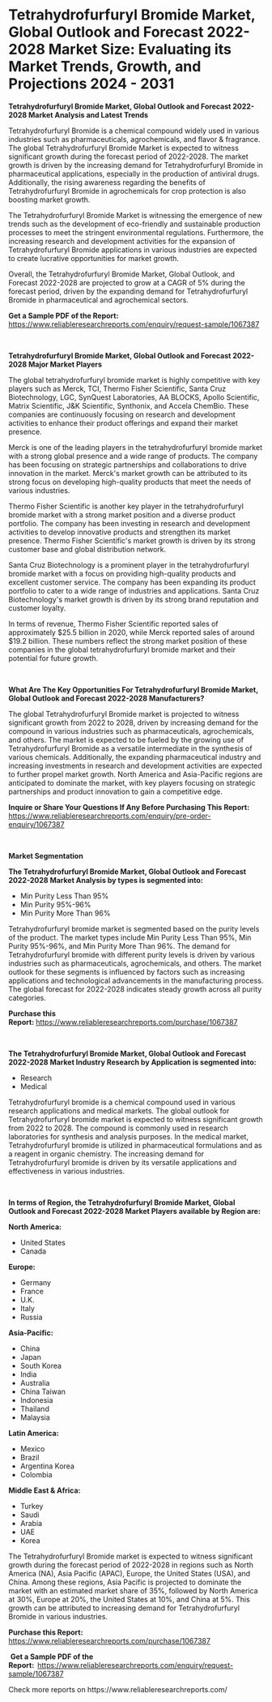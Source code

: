 <p><h1>Tetrahydrofurfuryl Bromide Market, Global Outlook and Forecast 2022-2028 Market Size: Evaluating its Market Trends, Growth, and Projections 2024 - 2031</h1></p><p><strong>Tetrahydrofurfuryl Bromide Market, Global Outlook and Forecast 2022-2028 Market Analysis and Latest Trends</strong></p>
<p><p>Tetrahydrofurfuryl Bromide is a chemical compound widely used in various industries such as pharmaceuticals, agrochemicals, and flavor & fragrance. The global Tetrahydrofurfuryl Bromide Market is expected to witness significant growth during the forecast period of 2022-2028. The market growth is driven by the increasing demand for Tetrahydrofurfuryl Bromide in pharmaceutical applications, especially in the production of antiviral drugs. Additionally, the rising awareness regarding the benefits of Tetrahydrofurfuryl Bromide in agrochemicals for crop protection is also boosting market growth.</p><p>The Tetrahydrofurfuryl Bromide Market is witnessing the emergence of new trends such as the development of eco-friendly and sustainable production processes to meet the stringent environmental regulations. Furthermore, the increasing research and development activities for the expansion of Tetrahydrofurfuryl Bromide applications in various industries are expected to create lucrative opportunities for market growth.</p><p>Overall, the Tetrahydrofurfuryl Bromide Market, Global Outlook, and Forecast 2022-2028 are projected to grow at a CAGR of 5% during the forecast period, driven by the expanding demand for Tetrahydrofurfuryl Bromide in pharmaceutical and agrochemical sectors.</p></p>
<p><strong>Get a Sample PDF of the Report:&nbsp;</strong> <a href="https://www.reliableresearchreports.com/enquiry/request-sample/1067387">https://www.reliableresearchreports.com/enquiry/request-sample/1067387</a></p>
<p>&nbsp;</p>
<p><strong>Tetrahydrofurfuryl Bromide Market, Global Outlook and Forecast 2022-2028 Major Market Players</strong></p>
<p><p>The global tetrahydrofurfuryl bromide market is highly competitive with key players such as Merck, TCI, Thermo Fisher Scientific, Santa Cruz Biotechnology, LGC, SynQuest Laboratories, AA BLOCKS, Apollo Scientific, Matrix Scientific, J&K Scientific, Synthonix, and Accela ChemBio. These companies are continuously focusing on research and development activities to enhance their product offerings and expand their market presence.</p><p>Merck is one of the leading players in the tetrahydrofurfuryl bromide market with a strong global presence and a wide range of products. The company has been focusing on strategic partnerships and collaborations to drive innovation in the market. Merck's market growth can be attributed to its strong focus on developing high-quality products that meet the needs of various industries.</p><p>Thermo Fisher Scientific is another key player in the tetrahydrofurfuryl bromide market with a strong market position and a diverse product portfolio. The company has been investing in research and development activities to develop innovative products and strengthen its market presence. Thermo Fisher Scientific's market growth is driven by its strong customer base and global distribution network.</p><p>Santa Cruz Biotechnology is a prominent player in the tetrahydrofurfuryl bromide market with a focus on providing high-quality products and excellent customer service. The company has been expanding its product portfolio to cater to a wide range of industries and applications. Santa Cruz Biotechnology's market growth is driven by its strong brand reputation and customer loyalty.</p><p>In terms of revenue, Thermo Fisher Scientific reported sales of approximately $25.5 billion in 2020, while Merck reported sales of around $19.2 billion. These numbers reflect the strong market position of these companies in the global tetrahydrofurfuryl bromide market and their potential for future growth.</p></p>
<p>&nbsp;</p>
<p><strong>What Are The Key Opportunities For Tetrahydrofurfuryl Bromide Market, Global Outlook and Forecast 2022-2028 Manufacturers?</strong></p>
<p><p>The global Tetrahydrofurfuryl Bromide market is projected to witness significant growth from 2022 to 2028, driven by increasing demand for the compound in various industries such as pharmaceuticals, agrochemicals, and others. The market is expected to be fueled by the growing use of Tetrahydrofurfuryl Bromide as a versatile intermediate in the synthesis of various chemicals. Additionally, the expanding pharmaceutical industry and increasing investments in research and development activities are expected to further propel market growth. North America and Asia-Pacific regions are anticipated to dominate the market, with key players focusing on strategic partnerships and product innovation to gain a competitive edge.</p></p>
<p><strong>Inquire or Share Your Questions If Any Before Purchasing This Report:</strong> <a href="https://www.reliableresearchreports.com/enquiry/pre-order-enquiry/1067387">https://www.reliableresearchreports.com/enquiry/pre-order-enquiry/1067387</a></p>
<p>&nbsp;</p>
<p><strong>Market Segmentation</strong></p>
<p><strong>The Tetrahydrofurfuryl Bromide Market, Global Outlook and Forecast 2022-2028 Market Analysis by types is segmented into:</strong></p>
<p><ul><li>Min Purity Less Than 95%</li><li>Min Purity 95%-96%</li><li>Min Purity More Than 96%</li></ul></p>
<p><p>Tetrahydrofurfuryl bromide market is segmented based on the purity levels of the product. The market types include Min Purity Less Than 95%, Min Purity 95%-96%, and Min Purity More Than 96%. The demand for Tetrahydrofurfuryl bromide with different purity levels is driven by various industries such as pharmaceuticals, agrochemicals, and others. The market outlook for these segments is influenced by factors such as increasing applications and technological advancements in the manufacturing process. The global forecast for 2022-2028 indicates steady growth across all purity categories.</p></p>
<p><strong>Purchase this Report:&nbsp;</strong><a href="https://www.reliableresearchreports.com/purchase/1067387">https://www.reliableresearchreports.com/purchase/1067387</a></p>
<p>&nbsp;</p>
<p><strong>The Tetrahydrofurfuryl Bromide Market, Global Outlook and Forecast 2022-2028 Market Industry Research by Application is segmented into:</strong></p>
<p><ul><li>Research</li><li>Medical</li></ul></p>
<p><p>Tetrahydrofurfuryl bromide is a chemical compound used in various research applications and medical markets. The global outlook for Tetrahydrofurfuryl bromide market is expected to witness significant growth from 2022 to 2028. The compound is commonly used in research laboratories for synthesis and analysis purposes. In the medical market, Tetrahydrofurfuryl bromide is utilized in pharmaceutical formulations and as a reagent in organic chemistry. The increasing demand for Tetrahydrofurfuryl bromide is driven by its versatile applications and effectiveness in various industries.</p></p>
<p>&nbsp;</p>
<p><strong>In terms of Region, the Tetrahydrofurfuryl Bromide Market, Global Outlook and Forecast 2022-2028 Market Players available by Region are:</strong></p>
<p>
    <p> <strong> North America: </strong>
        <ul>
            <li>United States</li>
            <li>Canada</li>
        </ul>
        </p> 
    <p> <strong> Europe: </strong>
        <ul>
            <li>Germany</li>
            <li>France</li>
            <li>U.K.</li>
            <li>Italy</li>
            <li>Russia</li>
        </ul>
        </p> 
    <p> <strong> Asia-Pacific: </strong>
        <ul>
            <li>China</li>
            <li>Japan</li>
            <li>South Korea</li>
            <li>India</li>
            <li>Australia</li>
            <li>China Taiwan</li>
            <li>Indonesia</li>
            <li>Thailand</li>
            <li>Malaysia</li>
        </ul>
        </p> 
    <p> <strong> Latin America: </strong>
        <ul>
            <li>Mexico</li>
            <li>Brazil</li>
            <li>Argentina Korea</li>
            <li>Colombia</li>
        </ul>
        </p> 
    <p> <strong> Middle East & Africa: </strong>
        <ul>
            <li>Turkey</li>
            <li>Saudi</li>
            <li>Arabia</li>
            <li>UAE</li>
            <li>Korea</li>
        </ul>
    </p>
    </p>
<p><p>The Tetrahydrofurfuryl Bromide market is expected to witness significant growth during the forecast period of 2022-2028 in regions such as North America (NA), Asia Pacific (APAC), Europe, the United States (USA), and China. Among these regions, Asia Pacific is projected to dominate the market with an estimated market share of 35%, followed by North America at 30%, Europe at 20%, the United States at 10%, and China at 5%. This growth can be attributed to increasing demand for Tetrahydrofurfuryl Bromide in various industries.</p></p>
<p><strong>Purchase this Report: </strong><a href="https://www.reliableresearchreports.com/purchase/1067387">https://www.reliableresearchreports.com/purchase/1067387</a></p>
<p>&nbsp;<strong>Get a Sample PDF of the Report:&nbsp;&nbsp;</strong><a href="https://www.reliableresearchreports.com/enquiry/request-sample/1067387">https://www.reliableresearchreports.com/enquiry/request-sample/1067387</a></p>
<p><strong></strong></p>
<p>Check more reports on https://www.reliableresearchreports.com/</p>
